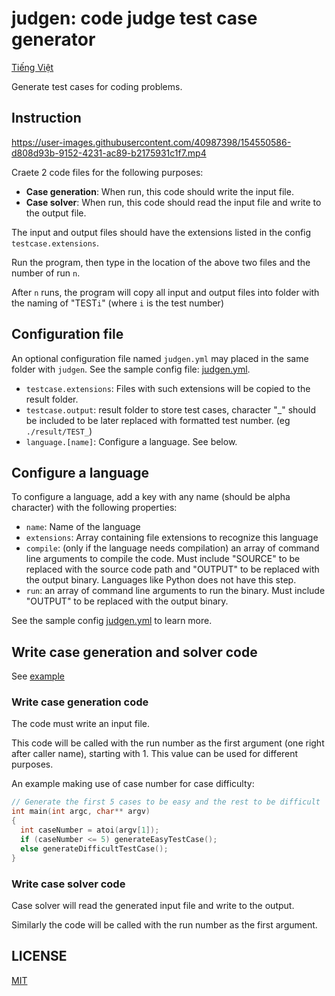 # judgen: code judge test case generator

[Tiếng Việt](./README.vi.md)

Generate test cases for coding problems.

## Instruction

https://user-images.githubusercontent.com/40987398/154550586-d808d93b-9152-4231-ac89-b2175931c1f7.mp4

Craete 2 code files for the following purposes:

- **Case generation**: When run, this code should write the input file.
- **Case solver**: When run, this code should read the input file and write to the output file.

The input and output files should have the extensions listed in the config `testcase.extensions`.

Run the program, then type in the location of the above two files and the number of run `n`.

After `n` runs, the program will copy all input and output files into folder with the naming of "TEST`i`" (where `i` is the test number)

## Configuration file

An optional configuration file named `judgen.yml` may placed in the same folder with `judgen`. See the sample config file: [judgen.yml](./gen/judgen.yml).

- `testcase.extensions`: Files with such extensions will be copied to the result folder.
- `testcase.output`: result folder to store test cases, character "_" should be included to be later replaced with formatted test number. (eg `./result/TEST_`)
- `language.[name]`: Configure a language. See below.

## Configure a language

To configure a language, add a key with any name (should be alpha character) with the following properties:

- `name`: Name of the language
- `extensions`: Array containing file extensions to recognize this language
- `compile`: (only if the language needs compilation) an array of command line arguments to compile the code. Must include "SOURCE" to be replaced with the source code path and "OUTPUT" to be replaced with the output binary. Languages like Python does not have this step.
- `run`: an array of command line arguments to run the binary. Must include "OUTPUT" to be replaced with the output binary.

See the sample config [judgen.yml](./gen/judgen.yml) to learn more.

## Write case generation and solver code

See [example](./example)

### Write case generation code

The code must write an input file.

This code will be called with the run number as the first argument (one right after caller name), starting with 1. This value can be used for different purposes.

An example making use of case number for case difficulty:

```cpp
// Generate the first 5 cases to be easy and the rest to be difficult
int main(int argc, char** argv)
{
  int caseNumber = atoi(argv[1]);
  if (caseNumber <= 5) generateEasyTestCase();
  else generateDifficultTestCase();
}
```

### Write case solver code

Case solver will read the generated input file and write to the output.

Similarly the code will be called with the run number as the first argument.

## LICENSE

[MIT](LICENSE)
